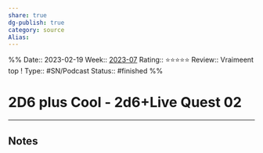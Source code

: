```yaml
---
share: true 
dg-publish: true
category: source
Alias:
---
```

%%
Date:: 2023-02-19
Week:: [2023-07](../week/2023-07.md)
Rating:: ⭐⭐⭐⭐⭐
Review:: Vraimeent top !
Type:: #SN/Podcast 
Status:: #finished 
%%
# 2D6 plus Cool - 2d6+Live Quest 02


***

## Notes
